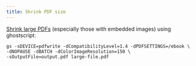 ```yaml
---
title: Shrink PDF size
---
```


[Shrink large PDFs] (especially those with embedded images) using ghostscript:

```
gs -sDEVICE=pdfwrite -dCompatibilityLevel=1.4 -dPDFSETTINGS=/ebook \
-dNOPAUSE -dBATCH -dColorImageResolution=150 \
-sOutputFile=output.pdf large-file.pdf
```

[Shrink large PDFs]: https://opensource.com/article/20/8/reduce-pdf
